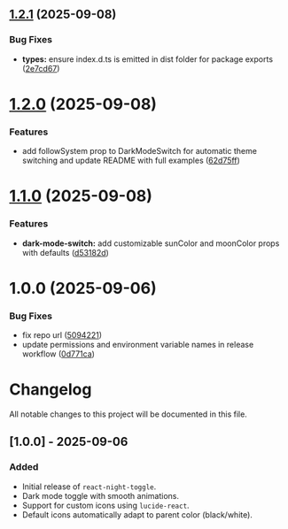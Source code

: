 ## [1.2.1](https://github.com/praveenskg/react-night-toggle/compare/v1.2.0...v1.2.1) (2025-09-08)

### Bug Fixes

- **types:** ensure index.d.ts is emitted in dist folder for package exports ([2e7cd67](https://github.com/praveenskg/react-night-toggle/commit/2e7cd671f7315eb64ab4e8352582c14fabd3aa78))

# [1.2.0](https://github.com/praveenskg/react-night-toggle/compare/v1.1.1...v1.2.0) (2025-09-08)

### Features

- add followSystem prop to DarkModeSwitch for automatic theme switching and update README with full examples ([62d75ff](https://github.com/praveenskg/react-night-toggle/commit/62d75fff667a3ed912a3e00109b26b8f67ea53e7))

# [1.1.0](https://github.com/praveenskg/react-night-toggle/compare/v1.0.0...v1.1.0) (2025-09-08)

### Features

- **dark-mode-switch:** add customizable sunColor and moonColor props with defaults ([d53182d](https://github.com/praveenskg/react-night-toggle/commit/d53182db6a9fb164016c4b3fdc6002386f82842b))

# 1.0.0 (2025-09-06)

### Bug Fixes

- fix repo url ([5094221](https://github.com/praveenskg/react-night-toggle/commit/5094221870d98249e24532f4da7067e4123d6c3a))
- update permissions and environment variable names in release workflow ([0d771ca](https://github.com/praveenskg/react-night-toggle/commit/0d771ca3352c72bd6b37cc0f7659cf7be340e5ed))

# Changelog

All notable changes to this project will be documented in this file.

## [1.0.0] - 2025-09-06

### Added

- Initial release of `react-night-toggle`.
- Dark mode toggle with smooth animations.
- Support for custom icons using `lucide-react`.
- Default icons automatically adapt to parent color (black/white).
